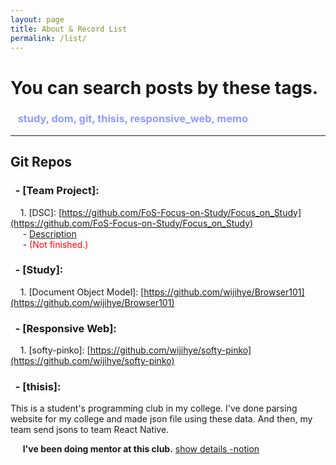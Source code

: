 ```yaml
---
layout: page
title: About & Record List
permalink: /list/
---
```


# You can search posts by these tags.

### &nbsp;&nbsp; <span style="color:#8f9bff">study, dom, git, thisis, responsive_web, memo</span>

---

## Git Repos

### &nbsp; - [Team Project]:

&nbsp;&nbsp;&nbsp; 1. [DSC]: [https://github.com/FoS-Focus-on-Study/Focus_on_Study](https://github.com/FoS-Focus-on-Study/Focus_on_Study)  
&nbsp;&nbsp;&nbsp;&nbsp; - [Description](https://www.notion.so/DSC-3-Web-2987661edbb243798db7c20e2f66254e)  
&nbsp;&nbsp;&nbsp;&nbsp; - <span style="color:red">(Not finished.)</span>

### &nbsp; - [Study]:

&nbsp;&nbsp;&nbsp; 1. [Document Object Model]: [https://github.com/wijihye/Browser101](https://github.com/wijihye/Browser101)

### &nbsp; - [Responsive Web]:

&nbsp;&nbsp;&nbsp; 1. [softy-pinko]: [https://github.com/wijihye/softy-pinko](https://github.com/wijihye/softy-pinko)

### &nbsp; - [thisis]:

This is a student's programming club in my college.
I've done parsing website for my college and made json file using these data. And then, my team send jsons to team React Native.

&nbsp;&nbsp;&nbsp;&nbsp; **I've been doing mentor at this club.** [show details -notion](https://www.notion.so/server-study2-14-5804ec0d949345e297a0ec85fa6e7bdd)
